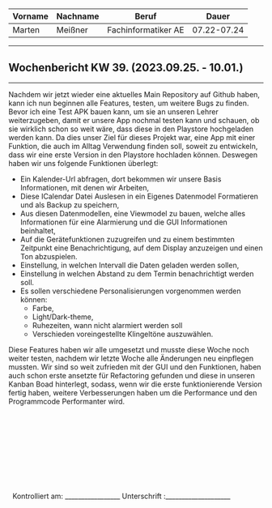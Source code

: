 #

| Vorname | Nachname | Beruf | Dauer |
|---|---|---|---|
|Marten| Meißner|Fachinformatiker AE|07.22-07.24|
---

## Wochenbericht KW 39.  (2023.09.25. - 10.01.)

---
Nachdem wir jetzt wieder eine aktuelles Main Repository auf Github haben, kann ich nun beginnen alle Features, testen, um weitere Bugs zu finden.
Bevor ich eine Test APK bauen kann, um sie an unseren Lehrer weiterzugeben, damit er unsere App nochmal testen kann und schauen, ob sie wirklich schon so weit wäre, dass diese in den Playstore hochgeladen werden kann. Da dies unser Ziel für dieses Projekt war, eine App mit einer Funktion, die auch im Alltag Verwendung finden soll, soweit zu entwickeln, dass wir eine erste Version in den Playstore hochladen können.
Deswegen haben wir uns folgende Funktionen überlegt:
- Ein Kalender-Url abfragen, dort bekommen wir unsere Basis Informationen, mit denen wir Arbeiten,
- Diese ICalendar Datei Auslesen in ein Eigenes Datenmodel Formatieren und als Backup zu speichern,
- Aus diesen Datenmodellen, eine Viewmodel zu bauen, welche alles Informationen für eine Alarmierung und die GUI Informationen beinhaltet,
- Auf die Gerätefunktionen zuzugreifen und zu einem bestimmten Zeitpunkt eine Benachrichtigung, auf dem Display anzuzeigen und einen Ton abzuspielen.
- Einstellung, in welchen Intervall die Daten geladen werden sollen,
- Einstellung in welchen Abstand zu dem Termin benachrichtigt werden soll.
- Es sollen verschiedene Personalisierungen vorgenommen werden können:
    - Farbe,
    - Light/Dark-theme,
    - Ruhezeiten, wann nicht alarmiert werden soll
    - Verschieden voreingestellte Klingeltöne auszuwählen.

Diese Features haben wir alle umgesetzt und musste diese Woche noch weiter testen, nachdem wir letzte Woche alle Änderungen neu einpflegen mussten.
Wir sind so weit zufrieden mit der GUI und den Funktionen, haben auch schon erste ansetzte für Refactoring gefunden und diese in unseren Kanban Boad hinterlegt, sodass, wenn wir die erste funktionierende Version fertig haben, weitere Verbesserungen haben um die Performance und den Programmcode Performanter wird.
&nbsp;
\
\
\
\
\
\
\
\
\
\
\
&nbsp;
Kontrolliert am: _________________ Unterschrift  :____________________
